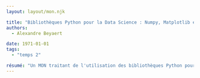 ```yaml
---
layout: layout/mon.njk

title: "Bibliothèques Python pour la Data Science : Numpy, Matplotlib et Pandas"
authors:
  - Alexandre Beyaert

date: 1971-01-01
tags: 
  - "temps 2"

résumé: "Un MON traitant de l'utilisation des bibliothèques Python pour la Data Science"
---
```

